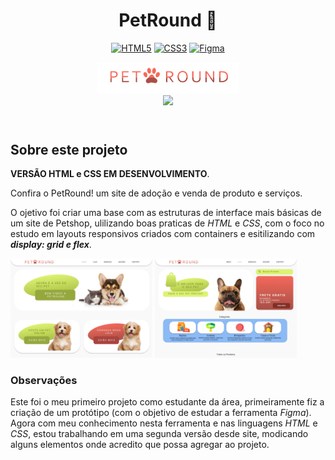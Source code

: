 <!--Badge Images by @iuricode & @alexandresanlim -->

<header>

  # PetRound 🐾 
  [![HTML5](https://img.shields.io/badge/HTML5-E34F26?style=for-the-badge&logo=html5&logoColor=white)](#) 
  [![CSS3](https://img.shields.io/badge/CSS3-1572B6?style=for-the-badge&logo=css3&logoColor=white)](#)
  [![Figma](https://img.shields.io/badge/Figma-F24E1E?style=for-the-badge&logo=figma&logoColor=white)](#)

  <div align="center"><img src="Assets/Logo By- Victorhmszzero.jpg" width="45%" /></div>

  <a href="https://www.figma.com/proto/9ydMxEWuP4xpQdXcJTVD1r/PetShopProject?node-id=557%3A255&scaling=scale-down-width&page-id=45%3A48&starting-point-node-id=64%3A43&hotspot-hints=0&hide-ui=1">
    <img src="https://raw.githubusercontent.com/victorhmszzero/banners-github/main/assets/figma.png" width="250" />
  </a>
  
</header>
<main>

 <section>
  
   ## Sobre este projeto
   **VERSÃO HTML e CSS EM DESENVOLVIMENTO**.

   Confira o PetRound! um site de adoção e venda de produto e serviços.
    
   O ojetivo foi criar uma base com as estruturas de interface mais básicas de um site de Petshop, 
   ulilizando boas praticas de *HTML* e *CSS*, com o foco no estudo em layouts responsivos criados com containers e esitilizando com ***display: grid e flex***.
    
   <img src="Assets/zHome.jpg" width="45%" />
   <img src="Assets/zStore.jpg" width="45%" />
   
 </section>
 <section>
  
   ### Observações

   Este foi o meu primeiro projeto como estudante da área, primeiramente fiz a criação de um protótipo (com o objetivo de estudar a ferramenta *Figma*). 
   Agora com meu conhecimento nesta ferramenta e nas linguagens *HTML* e *CSS*, estou trabalhando em uma segunda versão desde site, modicando alguns elementos 
   onde acredito que possa agregar ao projeto.
    
 </section>

</main>
